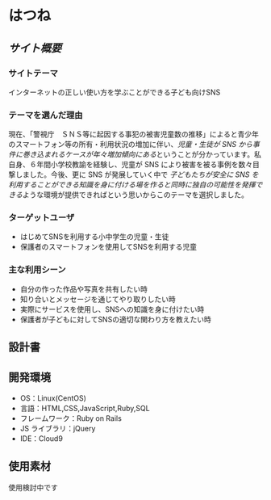 # **はつね**

## _サイト概要_

### サイトテーマ

インターネットの正しい使い方を学ぶことができる子ども向けSNS

### テーマを選んだ理由

現在、「警視庁　ＳＮＳ等に起因する事犯の被害児童数の推移」によると青少年のスマートフォン等の所有・利用状況の増加に伴い、*児童・生徒が SNS から事件に巻き込まれるケースが年々増加傾向にある*ということが分かっています。私自身、６年間小学校教諭を経験し、児童が SNS により被害を被る事例を数々目撃しました。今後、更に SNS が発展していく中で
*子どもたちが安全に SNS を利用することができる知識を身に付ける場を作ると同時に独自の可能性を発揮できる*ような環境が提供できればという思いからこのテーマを選択しました。

### ターゲットユーザ

- はじめてSNSを利用する小中学生の児童・生徒
- 保護者のスマートフォンを使用してSNSを利用する児童

### 主な利用シーン

- 自分の作った作品や写真を共有したい時
- 知り合いとメッセージを通じてやり取りしたい時
- 実際にサービスを使用し、SNSへの知識を身に付けたい時
- 保護者が子どもに対してSNSの適切な関わり方を教えたい時 

## 設計書

## 開発環境

- OS：Linux(CentOS)
- 言語：HTML,CSS,JavaScript,Ruby,SQL
- フレームワーク：Ruby on Rails
- JS ライブラリ：jQuery
- IDE：Cloud9

## 使用素材
使用検討中です
